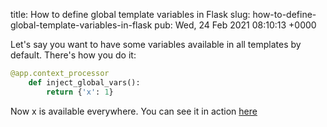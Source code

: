 title: How to define global template variables in Flask
slug: how-to-define-global-template-variables-in-flask
pub: Wed, 24 Feb 2021 08:10:13 +0000

Let's say you want to have some variables available in all templates by default. There's how you do it:


```python
@app.context_processor
    def inject_global_vars():
        return {'x': 1}

```


Now x is available everywhere. You can see it in action [here](https://github.com/Abdur-rahmaanJ/shopyo)
